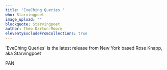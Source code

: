 ```yaml
---
title: 'EveChing Queries '
who: Starvingpoet
image_upload: ""
blockquote: Starvingpoet
author: Theo Darton-Moore
eleventyExcludeFromCollections: true
---
```

'EveChing Queries' is the latest release from New York based Rose Knapp, aka Starvingpoet

PAN